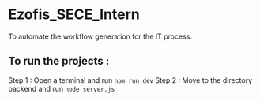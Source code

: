 # Ezofis_SECE_Intern
To automate the workflow generation for the IT process.
## To run the projects :
  Step 1 : Open a terminal and run 
      ```npm run dev```
  Step 2 : Move to the directory backend and run 
      ```node server.js```
